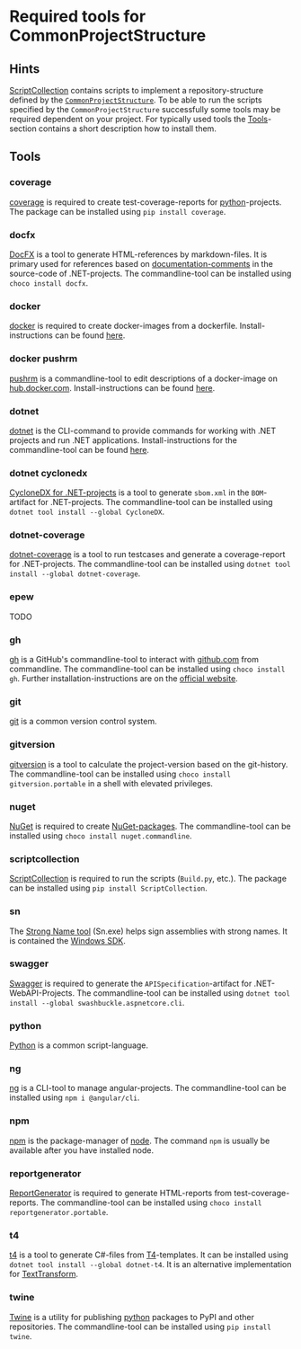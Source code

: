 # Required tools for CommonProjectStructure

## Hints

[ScriptCollection](https://github.com/anionDev/ScriptCollection) contains scripts to implement a repository-structure defined by the [`CommonProjectStructure`](<https://projects.aniondev.de/PublicProjects/Common/ProjectTemplates/-/blob/main/Conventions/RepositoryStructure/CommonProjectStructure/CommonProjectStructure.md>).
To be able to run the scripts specified by the `CommonProjectStructure` successfully some tools may be required dependent on your project.
For typically used tools the [Tools](#tools)-section contains a short description how to install them.

## Tools

### coverage

[coverage](https://github.com/nedbat/coveragepy) is required to create test-coverage-reports for [python](https://www.python.org)-projects.
The package can be installed using `pip install coverage`.

### docfx

[DocFX](https://github.com/dotnet/docfx) is a tool to generate HTML-references by markdown-files.
It is primary used for references based on [documentation-comments](https://learn.microsoft.com/en-us/dotnet/csharp/language-reference/language-specification/documentation-comments) in the source-code of .NET-projects.
The commandline-tool can be installed using `choco install docfx`.

### docker

[docker](https://www.docker.com) is required to create docker-images from a dockerfile.
Install-instructions can be found [here](https://github.com/christian-korneck/docker-pushrm#installation).

### docker pushrm

[pushrm](https://github.com/christian-korneck/docker-pushrm) is a commandline-tool to edit descriptions of a docker-image on [hub.docker.com](https://hub.docker.com).
Install-instructions can be found [here](https://docs.docker.com/engine/install/).

### dotnet

[dotnet](https://learn.microsoft.com/de-de/dotnet/core/tools/dotnet) is the CLI-command to provide commands for working with .NET projects and run .NET applications.
Install-instructions for the commandline-tool can be found [here](https://dotnet.microsoft.com/en-us/download).

### dotnet cyclonedx

[CycloneDX for .NET-projects](https://github.com/CycloneDX/cyclonedx-dotnet) is a tool to generate `sbom.xml` in the `BOM`-artifact for .NET-projects.
The commandline-tool can be installed using `dotnet tool install --global CycloneDX`.

### dotnet-coverage

[dotnet-coverage](https://learn.microsoft.com/en-us/dotnet/core/additional-tools/dotnet-coverage) is a tool to run testcases and generate a coverage-report for .NET-projects.
The commandline-tool can be installed using `dotnet tool install --global dotnet-coverage`.

### epew

TODO

### gh

[gh](https://cli.github.com/) is a GitHub's commandline-tool to interact with [github.com](github.com) from commandline.
The commandline-tool can be installed using `choco install gh`.
Further installation-instructions are on the [official website](https://cli.github.com/manual/installation).

### git

[git](https://git-scm.com/) is a common version control system.

### gitversion

[gitversion](https://gitversion.net) is a tool to calculate the project-version based on the git-history.
The commandline-tool can be installed using `choco install gitversion.portable` in a shell with elevated privileges.

### nuget

[NuGet](https://www.nuget.org/) is required to create [NuGet-packages](https://www.nuget.org/packages).
The commandline-tool can be installed using `choco install nuget.commandline`.

### scriptcollection

[ScriptCollection](https://github.com/anionDev/ScriptCollection) is required to run the scripts (`Build.py`, etc.).
The package can be installed using `pip install ScriptCollection`.

### sn

The [Strong Name tool](https://learn.microsoft.com/en-us/dotnet/framework/tools/sn-exe-strong-name-tool) (Sn.exe) helps sign assemblies with strong names.
It is contained the [Windows SDK](https://developer.microsoft.com/en-us/windows/downloads/windows-sdk/).

### swagger

[Swagger](https://swagger.io) is required to generate the `APISpecification`-artifact for .NET-WebAPI-Projects.
The commandline-tool can be installed using `dotnet tool install --global swashbuckle.aspnetcore.cli`.

### python

[Python](https://www.python.org) is a common script-language.

### ng

[ng](https://github.com/angular/angular-cli) is a CLI-tool to manage angular-projects.
The commandline-tool can be installed using `npm i @angular/cli`.

### npm

[npm](https://www.npmjs.com) is the package-manager of [node](https://nodejs.org/en).
The command `npm` is usually be available after you have installed node.

### reportgenerator

[ReportGenerator](https://reportgenerator.io/) is required to generate HTML-reports from test-coverage-reports.
The commandline-tool can be installed using `choco install reportgenerator.portable`.

### t4

[t4](https://github.com/mono/t4) is a tool to generate C#-files from [T4](https://learn.microsoft.com/en-us/visualstudio/modeling/code-generation-and-t4-text-templates)-templates.
It can be installed using `dotnet tool install --global dotnet-t4`.
It is an alternative implementation for [TextTransform](https://learn.microsoft.com/en-us/visualstudio/modeling/generating-files-with-the-texttransform-utility).

### twine

[Twine](https://twine.readthedocs.io/en/stable/) is a utility for publishing [python](https://www.python.org) packages to PyPI and other repositories.
The commandline-tool can be installed using `pip install twine`.
